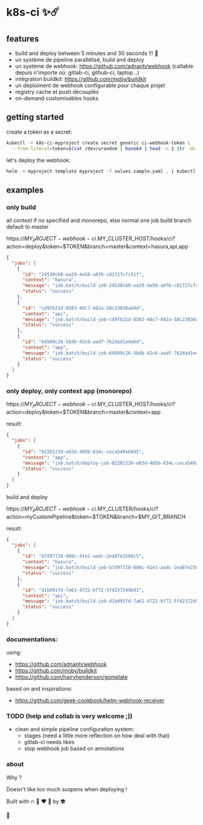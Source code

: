 # k8s-ci ✨☄️

## features
- build and deploy between 5 minutes and 30 seconds !!! 🚀
- un système de pipeline parallélisé, build and deploy
- un système de webhook: https://github.com/adnanh/webhook (callable depuis n'importe où: gitlab-ci, github-ci, laptop...)
- intégration buildkit: https://github.com/moby/buildkit
- un déploiment de webhook configurable pour chaque projet
- registry cache et push découplés
- on-demand customisables hooks


## getting started
create a token as a secret:
```sh
kubectl -n k8s-ci-myproject create secret generic ci-webhook-token \
  --from-literal=token=$(cat /dev/urandom | base64 | head -n 1 |tr -dc '[:alnum:]' |cut -c -32)
```

let's deploy the webhook:
```sh
helm -n myproject template myproject -f values.sample.yaml . | kubectl apply -f -
```

## examples

### only build
all context if no specified and monorepo, else normal one job build
branch default to master

https://$MY_PROJECT-webhook-ci.$MY_CLUSTER_HOST/hooks/ci?action=deploy&token=$TOKEN&branch=master&context=hasura,api,app

```json
{
  "jobs": [
    {
      "id": "24530c68-ea29-4e58-a0f6-c82727cfc51f",
      "context": "hasura",
      "message": "job.batch/build-job-24530c68-ea29-4e58-a0f6-c82727cfc51f created",
      "status": "success"
    },
    {
      "id": "cd9fb21d-8583-48c7-802a-58c23830ad4d",
      "context": "api",
      "message": "job.batch/build-job-cd9fb21d-8583-48c7-802a-58c23830ad4d created",
      "status": "success"
    },
    {
      "id": "64509c26-5b9b-42c6-aadf-762dad1eda6d",
      "context": "app",
      "message": "job.batch/build-job-64509c26-5b9b-42c6-aadf-762dad1eda6d created",
      "status": "success"
    }
  ]
}
```


### only deploy, only context app (monorepo)

https://$MY_PROJECT-webhook-ci.$MY_CLUSTER_HOST/hooks/ci?action=deploy&token=$TOKEN&branch=master&context=app

result:
```json
{
  "jobs": [
    {
      "id": "02201239-e03d-405b-834c-ceca549ab685",
      "context": "app",
      "message": "job.batch/deploy-job-02201239-e03d-405b-834c-ceca549ab685 created",
      "status": "success"
    }
  ]
}
```

build and deploy

https://$MY_PROJECT-webhook-ci.$MY_CLUSTER/hooks/ci?action=myCustomPipeline&token=$TOKEN&branch=$MY_GIT_BRANCH

result:
```json
{
  "jobs": [
    {
      "id": "b7d97728-880c-41e1-aadc-2ea07e258dc5",
      "context": "hasura",
      "message": "job.batch/build-job-b7d97728-880c-41e1-aadc-2ea07e258dc5 created",
      "status": "success"
    },
    {
      "id": "d1bd91fd-7a61-4722-bf72-5fd237249b01",
      "context": "api",
      "message": "job.batch/build-job-d1bd91fd-7a61-4722-bf72-5fd237249b01 created",
      "status": "success"
    }
  ]
}
```

### documentations:

using:
- https://github.com/adnanh/webhook
- https://github.com/moby/buildkit
- https://github.com/hairyhenderson/gomplate

based on and inspirations:
- https://github.com/geek-cookbook/helm-webhook-receiver

### TODO (help and collab is very welcome ;))

- clean and simple pipeline configuration system:
  - stages (need a little more reflection on how deal with that)
  - gitlab-ci needs likes
  - stop webhook job based on annotations

### about
Why ?

Doesn't like too much suspens when deploying !

Built with 🔥 🦊 ❤️ 🐺 by 👽

🖖
